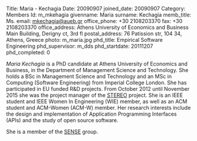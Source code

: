 Title: Maria - Kechagia
Date: 20090907
joined_date: 20090907
Category: Members 
Id: m_mkehagia
givenname: Maria
surname: Kechagia
memb_title: Ms.
email: mkechagia@aueb.gr
office_phone: +30 2108203370
fax: +30 2108203370
office_address: Athens University of Economics and Business Main Building, Derigny ct, 3rd fl 
postal_address: 76 Patission str, 104 34, Athens, Greece 
photo: m_maria.jpg
phd_title: Empirical Software Engineering
phd_supervisor: m_dds
phd_startdate: 20111207
phd_completed: 0

_Maria Kechagia_ is a PhD candidate at Athens University of Economics and Business, in the Department of Management Science and Technology. She holds a BSc in Management Science and Technology and an MSc in Computing (Software Engineering) from Imperial College London. She has participated in EU funded R&D projects. From October 2012 until November 2015 she was the project manager of the [STEREO](../projects/p_stereo.html) project. She is an IEEE student and IEEE Women In Engineering (WIE) member, as well as an ACM student and ACM-Women (ACM-W) member. Her research interests include the design and implementation of Application Programming Interfaces (APIs) and the study of open source software.

She is a member of the [SENSE](../groups/g_sense-details.html) group.